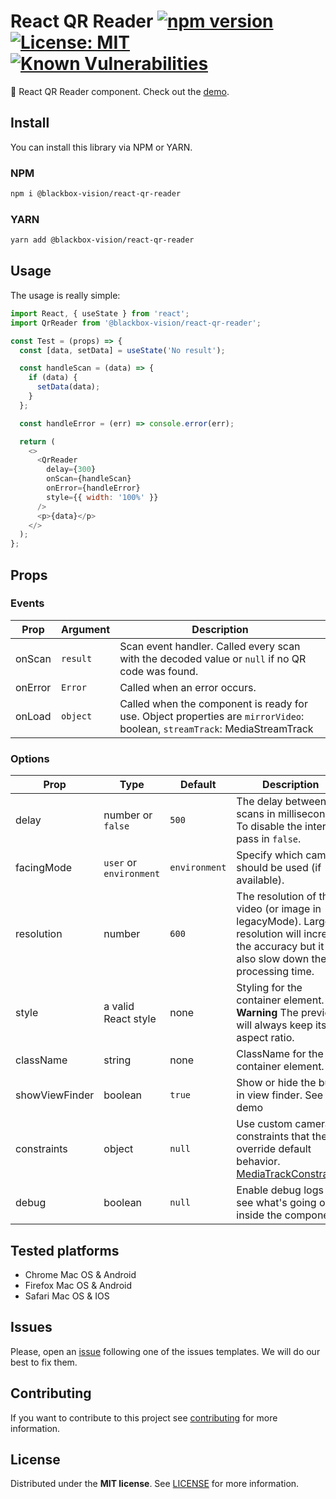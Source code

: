 # React QR Reader [![npm version](https://badge.fury.io/js/%40blackbox-vision%2Freact-qr-reader.svg)](https://badge.fury.io/js/%40blackbox-vision%2Freact-qr-reader) [![License: MIT](https://img.shields.io/badge/License-MIT-brightgreen.svg)](https://opensource.org/licenses/MIT) [![Known Vulnerabilities](https://snyk.io/test/github/blackboxvision/react-qr-reader/badge.svg)](https://snyk.io/test/github/blackboxvision/react-qr-reader)

:rocket: React QR Reader component. Check out the [demo](https://codesandbox.io/s/qrreader-u2mcu).

## Install

You can install this library via NPM or YARN.

### NPM

```bash
npm i @blackbox-vision/react-qr-reader
```

### YARN

```bash
yarn add @blackbox-vision/react-qr-reader
```

## Usage

The usage is really simple:

```javascript
import React, { useState } from 'react';
import QrReader from '@blackbox-vision/react-qr-reader';

const Test = (props) => {
  const [data, setData] = useState('No result');

  const handleScan = (data) => {
    if (data) {
      setData(data);
    }
  };

  const handleError = (err) => console.error(err);

  return (
    <>
      <QrReader
        delay={300}
        onScan={handleScan}
        onError={handleError}
        style={{ width: '100%' }}
      />
      <p>{data}</p>
    </>
  );
};
```

## Props

### Events

| Prop    | Argument | Description                                                                                                               |
| ------- | -------- | ------------------------------------------------------------------------------------------------------------------------- |
| onScan  | `result` | Scan event handler. Called every scan with the decoded value or `null` if no QR code was found.                           |
| onError | `Error`  | Called when an error occurs.                                                                                              |
| onLoad  | `object` | Called when the component is ready for use. Object properties are `mirrorVideo`: boolean, `streamTrack`: MediaStreamTrack |

### Options

| Prop           | Type                    | Default       | Description                                                                                                                                                       |
| -------------- | ----------------------- | ------------- | ----------------------------------------------------------------------------------------------------------------------------------------------------------------- |
| delay          | number or `false`       | `500`         | The delay between scans in milliseconds. To disable the interval pass in `false`.                                                                                 |
| facingMode     | `user` or `environment` | `environment` | Specify which camera should be used (if available).                                                                                                               |
| resolution     | number                  | `600`         | The resolution of the video (or image in legacyMode). Larger resolution will increase the accuracy but it will also slow down the processing time.                |
| style          | a valid React style     | none          | Styling for the container element. **Warning** The preview will always keep its 1:1 aspect ratio.                                                                 |
| className      | string                  | none          | ClassName for the container element.                                                                                                                              |
| showViewFinder | boolean                 | `true`        | Show or hide the build in view finder. See demo                                                                                                                   |
| constraints    | object                  | `null`        | Use custom camera constraints that the override default behavior. [MediaTrackConstraints](https://developer.mozilla.org/en-US/docs/Web/API/MediaTrackConstraints) |
| debug          | boolean                 | `null`        | Enable debug logs to see what's going on inside the component                                                                                                     |

## Tested platforms

- Chrome Mac OS & Android
- Firefox Mac OS & Android
- Safari Mac OS & IOS

## Issues

Please, open an [issue](https://github.com/BlackBoxVision/react-qr-reader/issues) following one of the issues templates. We will do our best to fix them.

## Contributing

If you want to contribute to this project see [contributing](https://github.com/BlackBoxVision/react-qr-reader/blob/master/CONTRIBUTING.md) for more information.

## License

Distributed under the **MIT license**. See [LICENSE](https://github.com/BlackBoxVision/react-qr-reader/blob/master/LICENSE) for more information.
